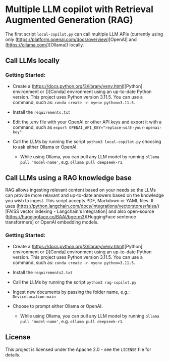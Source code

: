 # Multiple LLM copilot with Retrieval Augmented Generation (RAG)

The first script `local-copilot.py` can call multiple LLM APIs (currently using only (https://platform.openai.com/docs/overview)[OpenAI] and (https://ollama.com/)[Ollama]) locally.

## Call LLMs locally

### Getting Started:

-   Create a (https://docs.python.org/3/library/venv.html)[Python] environment or ()[Conda] environment using an up-to-date Python version. This project uses Python version 3.11.5. You can use a command, such as: `conda create -n myenv python=3.11.5`.

-   Install the `requirements.txt`

-   Edit the .env file with your OpenAI or other API keys and export it with a command, such as `export OPENAI_API_KEY="replace-with-your-openai-key"`

-   Call the LLMs by running the script `python3 local-copilot.py` choosing to ask either Ollama or OpenAI.
    -   While using Ollama, you can pull any LLM model by running `ollama pull 'model-name'`, e.g. `ollama pull deepseek-r1`.

## Call LLMs using a RAG knowledge base

RAG allows ingesting relevant content based on your needs so the LLMs can provide more relavant and up-to-date answers based on the knowledge you wish to ingest. This script accepts PDF, Markdown or YAML files. It uses (https://python.langchain.com/docs/integrations/vectorstores/faiss/)[FAISS vector indexing - Langchain's integration] and also open-source (https://huggingface.co/BAAI/bge-m3)[HuggingFace sentence transformers] or OpenAI embedding models.

### Getting Started:

-   Create a (https://docs.python.org/3/library/venv.html)[Python] environment or ()[Conda] environment using an up-to-date Python version. This project uses Python version 3.11.5. You can use a command, such as: `conda create -n myenv python=3.11.5`.

-   Install the `requirements2.txt`

-   Call the LLMs by running the script `python3 rag-copilot.py`

-   Ingest new documents by passing the folder name, e.g.: `DeviceLocation-main`

-   Choose to prompt either Ollama or OpenAI.
    -   While using Ollama, you can pull any LLM model by running `ollama pull 'model-name'`, e.g. `ollama pull deepseek-r1`.

## License

This project is licensed under the Apache 2.0 - see the `LICENSE` file for details.
